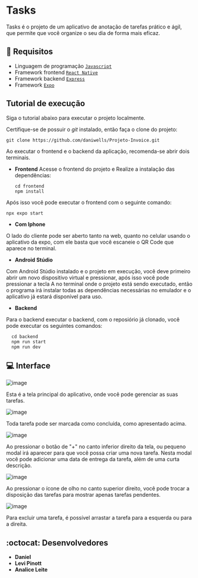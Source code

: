 # Tasks

Tasks é o projeto de um aplicativo de anotação de tarefas prático e ágil, que permite que você organize o seu dia de forma mais eficaz. 

## :memo: Requisitos

* Linguagem de programação [```Javascript```](https://developer.mozilla.org/en-US/docs/Web/JavaScript)
* Framework frontend [```React Native```](https://reactnative.dev/docs/getting-started)
* Framework backend [```Express```](https://expressjs.com/)
* Framework [```Expo```](https://expo.dev/)

## Tutorial de execução
Siga o tutorial abaixo para executar o projeto localmente.


Certifique-se de possuir o *git* instalado, então faça o clone do projeto: 

    git clone https://github.com/daniwells/Projeto-Invoice.git

Ao executar o frontend e o backend da aplicação, recomenda-se abrir dois terminais.

- **Frontend**
Acesse o frontend do projeto e Realize a instalação das dependências:

      cd frontend
      npm install

Após isso você pode executar o frontend com o seguinte comando:

    npx expo start

- **Com Iphone**
  
O lado do cliente pode ser aberto tanto na web, quanto no celular usando o aplicativo da expo, com ele basta que você escaneie o QR Code que aparece no terminal.
    
- **Android Stúdio**
  
Com Android Stúdio instalado e o projeto em execução, você deve primeiro abrir um novo dispositivo virtual e pressionar, após isso você pode pressionar a tecla A no terminal onde o projeto está sendo executado, então o programa irá instalar todas as dependências necessárias no emulador e o aplicativo já estará disponível para uso.

- **Backend**
  
Para o backend executar o backend, com o reposiório já clonado, você pode executar os seguintes comandos:

      cd backend
      npm run start
      npm run dev

## :computer: Interface
![image](https://github.com/user-attachments/assets/36166ff9-4fda-40cc-8cbf-ef36ea458bc7)

Esta é a tela principal do aplicativo, onde você pode gerenciar as suas tarefas.

![image](https://github.com/user-attachments/assets/ef6819e0-a753-4f32-9796-5eb263d5a84d)

Toda tarefa pode ser marcada como concluída, como apresentado acima.

![image](https://github.com/user-attachments/assets/84508431-0822-47bb-8199-e0376e83e0f3)

Ao pressionar o botão de "+" no canto inferior direito da tela, ou pequeno modal irá aparecer para que você possa criar uma nova tarefa. Nesta modal você pode adicionar uma data de entrega da tarefa, além de uma curta descrição.

![image](https://github.com/user-attachments/assets/452b8a1b-8dc7-4c94-8196-24f260bc3b3b)

Ao pressionar o ícone de olho no canto superior direito, você pode trocar a disposição das tarefas para mostrar apenas tarefas pendentes.

![image](https://github.com/user-attachments/assets/ec31c160-e811-4740-9576-426f1a81511f)

Para excluir uma tarefa, é possível arrastar a tarefa para a esquerda ou para a direita.

## :octocat: Desenvolvedores

* **Daniel**
* **Levi Pinott**
* **Analice Leite**

